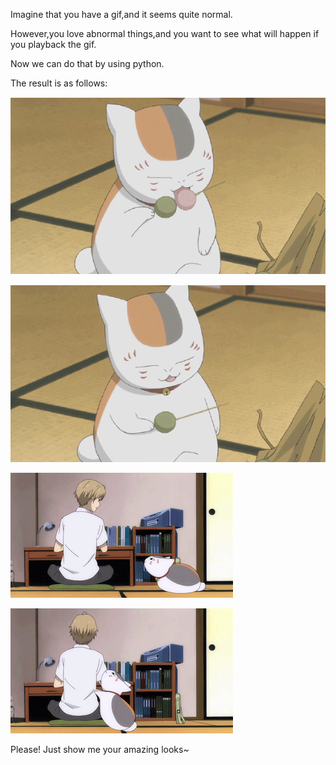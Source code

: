Imagine that you have a gif,and it seems quite normal.

However,you love abnormal things,and you want to see what will happen if you playback the gif.

Now we can do that by using python.

The result is as follows:

![](1.gif)

![](2.gif)

![](7.gif)

![](result.gif)

Please! Just show me your amazing looks~